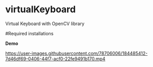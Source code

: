 # virtualKeyboard
 Virtual Keyboard with OpenCV library
  
#Required installations

**Demo**

https://user-images.githubusercontent.com/78706006/184485412-7d46df69-0406-44f7-acf0-22fe9491b170.mp4

